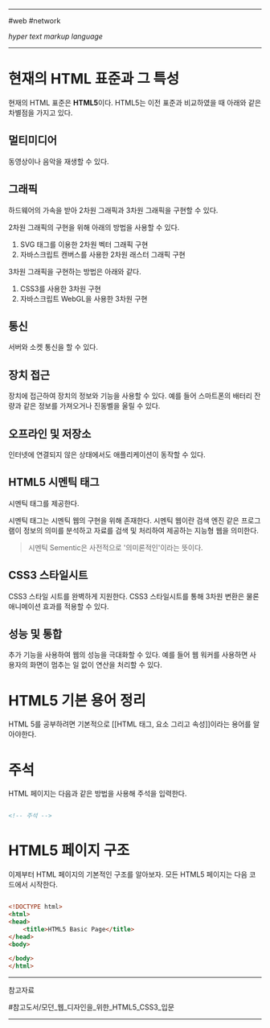 
---

#web #network

*hyper text markup language*

---

# 현재의 HTML 표준과 그 특성

현재의 HTML 표준은 **HTML5**이다. HTML5는 이전 표준과 비교하였을 때 아래와 같은 차별점을 가지고 있다.

## 멀티미디어

동영상이나 음악을 재생할 수 있다.

## 그래픽

하드웨어의 가속을 받아 2차원 그래픽과 3차원 그래픽을 구현할 수 있다.

2차원 그래픽의 구현을 위해 아래의 방법을 사용할 수 있다.

1. SVG 태그를 이용한 2차원 벡터 그래픽 구현
2. 자바스크립트 캔버스를 사용한 2차원 래스터 그래픽 구현

3차원 그래픽을 구현하는 방법은 아래와 같다.

1. CSS3를 사용한 3차원 구현
2. 자바스크립트 WebGL을 사용한 3차원 구현

## 통신

서버와 소켓 통신을 할 수 있다.

## 장치 접근

장치에 접근하여 장치의 정보와 기능을 사용할 수 있다.
예를 들어 스마트폰의 배터리 잔량과 같은 정보를 가져오거나 진동벨을 울릴 수 있다.

## 오프라인 및 저장소

인터넷에 연결되지 않은 상태에서도 애플리케이션이 동작할 수 있다.

## HTML5 시멘틱 태그

시멘틱 태그를 제공한다.

시멘틱 태그는 시멘틱 웹의 구현을 위해 존재한다.
시멘틱 웹이란 검색 엔진 같은 프로그램이 정보의 의미를 분석하고 자료를 검색 및 처리하여 제공하는 지능형 웹을 의미한다.

> 시멘틱 Sementic은 사전적으로 '의미론적인'이라는 뜻이다.

## CSS3 스타일시트

CSS3 스타일 시트를 완벽하게 지원한다. CSS3 스타일시트를 통해 3차원 변환은 물론 애니메이션 효과를 적용할 수 있다.

## 성능 및 통합

추가 기능을 사용하여 웹의 성능을 극대화할 수 있다. 예를 들어 웹 워커를 사용하면 사용자의 화면이 멈추는 일 없이 연산을 처리할 수 있다.

# HTML5 기본 용어 정리

HTML 5를 공부하려면 기본적으로 [[HTML 태그, 요소 그리고 속성]]이라는 용어를 알아야한다.

# 주석

HTML 페이지는 다음과 같은 방법을 사용해 주석을 입력한다.

```html

<!-- 주석 -->

```

# HTML5 페이지 구조

이제부터 HTML 페이지의 기본적인 구조를 알아보자. 모든 HTML5 페이지는 다음 코드에서 시작한다.

```html

<!DOCTYPE html>
<html>
<head>
	<title>HTML5 Basic Page</title>
</head>
<body>

</body>
</html>

```



---

참고자료

#참고도서/모던_웹_디자인을_위한_HTML5_CSS3_입문 

---